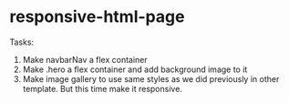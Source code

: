 # responsive-html-page

Tasks:

1. Make navbarNav a flex container
2. Make .hero a flex container and add background image to it
3. Make image gallery to use same styles as we did previously in other template. But this time make it responsive.